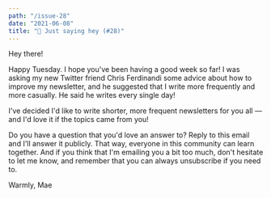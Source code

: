 ```yaml
---
path: "/issue-28"
date: "2021-06-08"
title: "👋 Just saying hey (#28)"
---
```


Hey there!

Happy Tuesday. I hope you've been having a good week so far!
I was asking my new Twitter friend Chris Ferdinandi some advice about how to improve my newsletter, and he suggested that I write more frequently and more casually. He said he writes every single day!

I've decided I'd like to write shorter, more frequent newsletters for you all –– and I'd love it if the topics came from you!

Do you have a question that you'd love an answer to? Reply to this email and I'll answer it publicly. That way, everyone in this community can learn together.
And if you think that I'm emailing you a bit too much, don't hesitate to let me know, and remember that you can always unsubscribe if you need to.

Warmly,
Mae
